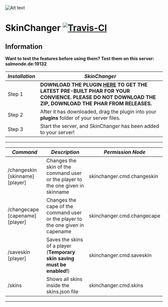 ![Alt text](https://salmonde.de/MCPE-Plugins/Pictures/SkinChanger/SkinChangerx96.jpg "Made by GatorThePlayer")

# SkinChanger [![Travis-CI](https://travis-ci.org/SalmonDE/SkinChanger.svg?branch=master)](https://travis-ci.org/SalmonDE/SkinChanger)

## Information

**Want to test the features before using them? Test them on this server: salmonde.de:19132**

**_Installation_** | **_SkinChanger_**
------------------ | -------------------------------------------------------------------------------------------------------------------
Step 1             | **DOWNLOAD THE PLUGIN [HERE](https://github.com/SalmonDE/SkinChanger/releases/latest/) TO GET THE LATEST PRE-BUILT PHAR FOR YOUR CONVIENCE. PLEASE DO NOT DOWNLOAD THE ZIP, DOWNLOAD THE PHAR FROM RELEASES.**
Step 2             | After it has downloaded, drag the plugin into your **plugins** folder of your server files.
Step 3             | Start the server, and SkinChanger has been added to your server!

--------------------------------------------------------------------------------

**_Command_**                   | **_Description_**                                                                          | **_Permission Node_**
------------------------------- | ------------------------------------------------------------------------------------------ | ------------------------------
/changeskin [skinname] [player] | Changes the skin of the command user or the player to the one given in skinname | skinchanger.cmd.changeskin
/changecape [capename] [player] | Changes the cape of the command user or the player to the one given in capename | skinchanger.cmd.changecape
/saveskin [player]              | Saves the skins of a player (**Temporary skin saving must be enabled!**)        | skinchanger.cmd.saveskin
/skins                          | Shows all skins inside the skins.json file                                      | skinchanger.cmd.skins

--------------------------------------------------------------------------------
